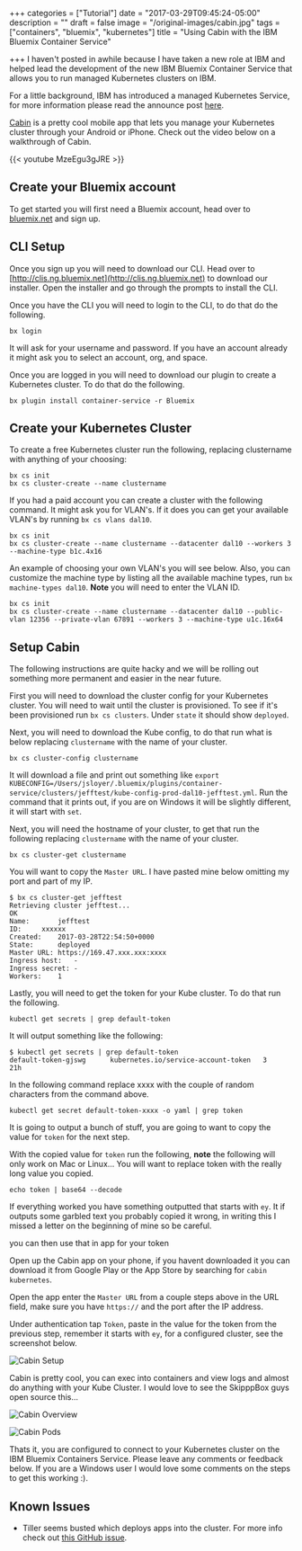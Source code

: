 +++
categories = ["Tutorial"]
date = "2017-03-29T09:45:24-05:00"
description = ""
draft = false
image = "/original-images/cabin.jpg"
tags = ["containers", "bluemix", "kubernetes"]
title = "Using Cabin with the IBM Bluemix Container Service"

+++
I haven't posted in awhile because I have taken a new role at IBM and helped lead the development of the
new IBM Bluemix Container Service that allows you to run managed Kubernetes clusters on IBM.

For a little background, IBM has introduced a managed Kubernetes Service, for more information
please read the announce post [here](https://www.ibm.com/blogs/bluemix/2017/03/kubernetes-now-available-ibm-bluemix-container-service/).

[Cabin](http://www.skippbox.com/cabin/) is a pretty cool mobile app that lets you manage your Kubernetes cluster through your Android or iPhone.  Check out the video below on a walkthrough of Cabin.

{{< youtube MzeEgu3gJRE >}}

## Create your Bluemix account

To get started you will first need a Bluemix account, head over to [bluemix.net](http://bluemix.net) and sign up.

## CLI Setup

Once you sign up you will need to download our CLI.  Head over to [http://clis.ng.bluemix.net](http://clis.ng.bluemix.net) to download our installer.  Open the installer and go through the prompts to install the CLI.

Once you have the CLI you will need to login to the CLI, to do that do the following.

```
bx login
```

It will ask for your username and password.  If you have an account already it might ask you to select an account, org, and space.

Once you are logged in you will need to download our plugin to create a Kubernetes cluster.  To do that do the following.

```
bx plugin install container-service -r Bluemix
```

## Create your Kubernetes Cluster

To create a free Kubernetes cluster run the following, replacing clustername with anything of your choosing:
```
bx cs init
bx cs cluster-create --name clustername
```


If you had a paid account you can create a cluster with the following command.  It might ask you for VLAN's.  If it does you can get your available VLAN's by running `bx cs vlans dal10`.

```
bx cs init
bx cs cluster-create --name clustername --datacenter dal10 --workers 3 --machine-type b1c.4x16
```

An example of choosing your own VLAN's you will see below.  Also, you can customize the machine type by listing all the available machine types, run `bx machine-types dal10`.  **Note** you will need to enter the VLAN ID.

```
bx cs init
bx cs cluster-create --name clustername --datacenter dal10 --public-vlan 12356 --private-vlan 67891 --workers 3 --machine-type u1c.16x64
```

## Setup Cabin
The following instructions are quite hacky and we will be rolling out something more permanent and easier in the near future.

First you will need to download the cluster config for your Kubernetes cluster.  You will need to wait until the cluster is provisioned.  To see if it's been provisioned run `bx cs clusters`.  Under `state` it should show `deployed`.

Next, you will need to download the Kube config, to do that run what is below replacing `clustername` with the name of your cluster.
```
bx cs cluster-config clustername
```

It will download a file and print out something like `export KUBECONFIG=/Users/jsloyer/.bluemix/plugins/container-service/clusters/jefftest/kube-config-prod-dal10-jefftest.yml`.  Run the command that it prints out, if you are on Windows it will be slightly different, it will start with `set`.

Next, you will need the hostname of your cluster, to get that run the following replacing `clustername` with the name of your cluster.
```
bx cs cluster-get clustername
```

You will want to copy the `Master URL`.  I have pasted mine below omitting my port and part of my IP.

```
$ bx cs cluster-get jefftest
Retrieving cluster jefftest...
OK
Name:		jefftest
ID:		xxxxxx
Created:	2017-03-28T22:54:50+0000
State:		deployed
Master URL:	https://169.47.xxx.xxx:xxxx
Ingress host:	-
Ingress secret:	-
Workers:	1
```

Lastly, you will need to get the token for your Kube cluster.  To do that run the following.

```
kubectl get secrets | grep default-token
```

It will output something like the following:
```
$ kubectl get secrets | grep default-token
default-token-gjswg      kubernetes.io/service-account-token   3         21h
```

In the following command replace xxxx with the couple of random characters from the command above.
```
kubectl get secret default-token-xxxx -o yaml | grep token
```

It is going to output a bunch of stuff, you are going to want to copy the value for `token` for the next step.

With the copied value for `token` run the following, **note** the following will only work on Mac or Linux...  You will want to replace token with the really long value you copied.

```
echo token | base64 --decode
```

If everything worked you have something outputted that starts with `ey`.  It if outputs some garbled text you probably copied it wrong, in writing this I missed a letter on the beginning of mine so be careful.

you can then use that in app for your token

Open up the Cabin app on your phone, if you havent downloaded it you can download it from Google Play or the App Store by searching for `cabin kubernetes`.

Open the app enter the `Master URL` from a couple steps above in the URL field, make sure you have `https://` and the port after the IP address.

Under authentication tap `Token`, paste in the value for the token from the previous step, remember it starts with `ey`, for a configured cluster, see the screenshot below.

![Cabin Setup](/images/cabin1-medium.jpeg)

Cabin is pretty cool, you can exec into containers and view logs and almost do anything with your Kube Cluster.  I would love to see the SkipppBox guys open source this...

![Cabin Overview](/images/cabin2-medium.jpeg)

![Cabin Pods](/images/cabin3-medium.jpeg)

Thats it, you are configured to connect to your Kubernetes cluster on the IBM Bluemix Containers Service.  Please leave any comments or feedback below.  If you are a Windows user I would love some comments on the steps to get this working :).

## Known Issues
 - Tiller seems busted which deploys apps into the cluster.  For more info check out [this GitHub issue](https://github.com/skippbox/cabin-issues/issues/24).

